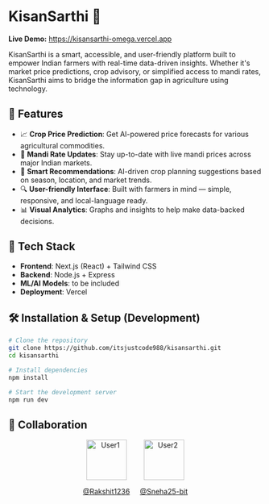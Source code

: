 # KisanSarthi 🌾

**Live Demo:** https://kisansarthi-omega.vercel.app

KisanSarthi is a smart, accessible, and user-friendly platform built to empower Indian farmers with real-time data-driven insights. Whether it's market price predictions, crop advisory, or simplified access to mandi rates, KisanSarthi aims to bridge the information gap in agriculture using technology.

## 🌟 Features

- 📈 **Crop Price Prediction**: Get AI-powered price forecasts for various agricultural commodities.
- 🏪 **Mandi Rate Updates**: Stay up-to-date with live mandi prices across major Indian markets.
- 🧠 **Smart Recommendations**: AI-driven crop planning suggestions based on season, location, and market trends.
- 🔍 **User-friendly Interface**: Built with farmers in mind — simple, responsive, and local-language ready.
- 📊 **Visual Analytics**: Graphs and insights to help make data-backed decisions.

## 🚀 Tech Stack

- **Frontend**: Next.js (React) + Tailwind CSS
- **Backend**: Node.js + Express 
- **ML/AI Models**: to be included
- **Deployment**: Vercel


## 🛠️ Installation & Setup (Development)

```bash
# Clone the repository
git clone https://github.com/itsjustcode988/kisansarthi.git
cd kisansarthi

# Install dependencies
npm install

# Start the development server
npm run dev

```
## 🤝 Collaboration  

<div align="center">
  <div style="display: flex; justify-content: center; gap: 20px;">
    <div>
      <a href="https://github.com/Rakshit1236">
        <img src="https://github.com/Rakshit1236.png" width="80" height="80" alt="User1">
      </a>
      <p align="center"><a href="https://github.com/Rakshit1236">@Rakshit1236</a></p>
    </div>
    <div>
      <a href="https://github.com/Sneha25-bit">
        <img src="https://github.com/Sneha25-bit.png" width="80" height="80" alt="User2">
      </a>
      <p align="center"><a href="https://github.com/Sneha25-bit">@Sneha25-bit</a></p>
    </div>
  </div>
</div>
</a>
